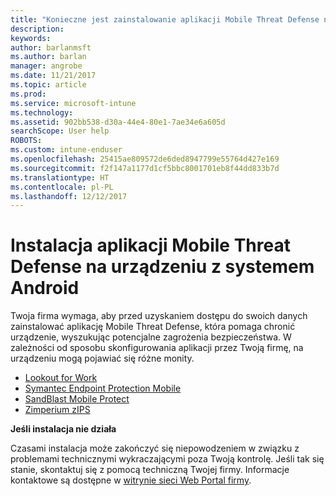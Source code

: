 ```yaml
---
title: "Konieczne jest zainstalowanie aplikacji Mobile Threat Defense na urządzeniu z systemem iOS | Microsoft Docs"
description: 
keywords: 
author: barlanmsft
ms.author: barlan
manager: angrobe
ms.date: 11/21/2017
ms.topic: article
ms.prod: 
ms.service: microsoft-intune
ms.technology: 
ms.assetid: 902bb538-d30a-44e4-80e1-7ae34e6a605d
searchScope: User help
ROBOTS: 
ms.custom: intune-enduser
ms.openlocfilehash: 25415ae809572de6ded8947799e55764d427e169
ms.sourcegitcommit: f2f147a1177d1cf5bbc8001701eb8f44dd833b7d
ms.translationtype: HT
ms.contentlocale: pl-PL
ms.lasthandoff: 12/12/2017
---
```

# <a name="install-mobile-threat-defense-on-your-android-device"></a>Instalacja aplikacji Mobile Threat Defense na urządzeniu z systemem Android

Twoja firma wymaga, aby przed uzyskaniem dostępu do swoich danych zainstalować aplikację Mobile Threat Defense, która pomaga chronić urządzenie, wyszukując potencjalne zagrożenia bezpieczeństwa. W zależności od sposobu skonfigurowania aplikacji przez Twoją firmę, na urządzeniu mogą pojawiać się różne monity.

* [Lookout for Work](you-are-prompted-to-install-lookout-for-work-android.md)
* [Symantec Endpoint Protection Mobile](you-are-prompted-to-install-skycure-android.md)
* [SandBlast Mobile Protect](you-are-prompted-to-install-sandblast-android.md)
* [Zimperium zIPS](you-are-prompted-to-install-zips-android.md)

**Jeśli instalacja nie działa**

Czasami instalacja może zakończyć się niepowodzeniem w związku z problemami technicznymi wykraczającymi poza Twoją kontrolę. Jeśli tak się stanie, skontaktuj się z pomocą techniczną Twojej firmy. Informacje kontaktowe są dostępne w [witrynie sieci Web Portal firmy](https://portal.manage.microsoft.com#HelpDeskDialog).
